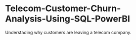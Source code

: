 # Telecom-Customer-Churn-Analysis-Using-SQL-PowerBI
Understading why customers are leaving a telecom company.
